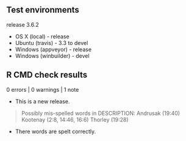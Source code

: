 ## Test environments

release 3.6.2

* OS X (local) - release
* Ubuntu (travis) - 3.3 to devel
* Windows (appveyor) - release
* Windows (winbuilder) - devel

## R CMD check results

0 errors | 0 warnings | 1 note

* This is a new release.

> Possibly mis-spelled words in DESCRIPTION:
  Andrusak (19:40)
  Kootenay (2:8, 14:46, 16:6)
  Thorley (19:28)

* There words are spelt correctly.


